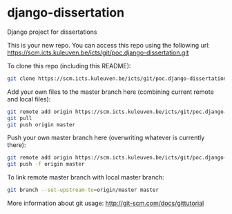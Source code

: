 # django-dissertation
Django project for dissertations

This is your new repo. You can access this repo using the following url:
https://scm.icts.kuleuven.be/icts/git/poc.django-dissertation.git

To clone this repo (including this README):

```bash
git clone https://scm.icts.kuleuven.be/icts/git/poc.django-dissertation.git
```

Add your own files to the master branch here (combining current remote and local files):

```bash
git remote add origin https://scm.icts.kuleuven.be/icts/git/poc.django-dissertation.git
git pull
git push origin master
```

Push your own master branch here (overwriting whatever is currently there):

```bash
git remote add origin https://scm.icts.kuleuven.be/icts/git/poc.django-dissertation.git
git push -f origin master
```

To link remote master branch with local master branch:

```bash
git branch --set-upstream-to=origin/master master
```

More information about git usage:
http://git-scm.com/docs/gittutorial

